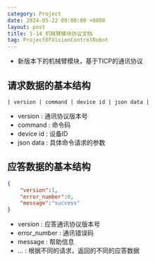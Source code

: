 ```yaml
---
category: Project
date: 2024-05-22 09:00:00 +0800
layout: post
title: 1-14_机械臂模块协议文档
tag: ProjectOfVisionControlRobot
---
```


+ 新版本下的机械臂模块，基于TICP的通讯协议

## 请求数据的基本结构

```
| version | command | device id | json data |
```

+ version : 通讯协议版本号
+ command : 命令码
+ device id : 设备ID
+ json data : 具体命令请求的参数

## 应答数据的基本结构

```json
{
    "version":1,
    "error_number":0,
    "message":"success"
}
```

+ version : 应答通讯协议版本号
+ error_number : 通讯错误码
+ message : 帮助信息
+ ... : 根据不同的请求，返回的不同的应答数据